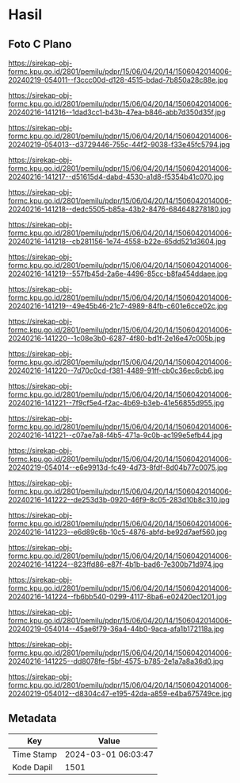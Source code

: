 # Hasil

## Foto C Plano

https://sirekap-obj-formc.kpu.go.id/2801/pemilu/pdpr/15/06/04/20/14/1506042014006-20240219-054011--f3ccc00d-d128-4515-bdad-7b850a28c88e.jpg

https://sirekap-obj-formc.kpu.go.id/2801/pemilu/pdpr/15/06/04/20/14/1506042014006-20240216-141216--1dad3cc1-b43b-47ea-b846-abb7d350d35f.jpg

https://sirekap-obj-formc.kpu.go.id/2801/pemilu/pdpr/15/06/04/20/14/1506042014006-20240219-054013--d3729446-755c-44f2-9038-f33e45fc5794.jpg

https://sirekap-obj-formc.kpu.go.id/2801/pemilu/pdpr/15/06/04/20/14/1506042014006-20240216-141217--d51615d4-dabd-4530-a1d8-f5354b41c070.jpg

https://sirekap-obj-formc.kpu.go.id/2801/pemilu/pdpr/15/06/04/20/14/1506042014006-20240216-141218--dedc5505-b85a-43b2-8476-684648278180.jpg

https://sirekap-obj-formc.kpu.go.id/2801/pemilu/pdpr/15/06/04/20/14/1506042014006-20240216-141218--cb281156-1e74-4558-b22e-65dd521d3604.jpg

https://sirekap-obj-formc.kpu.go.id/2801/pemilu/pdpr/15/06/04/20/14/1506042014006-20240216-141219--557fb45d-2a6e-4496-85cc-b8fa454ddaee.jpg

https://sirekap-obj-formc.kpu.go.id/2801/pemilu/pdpr/15/06/04/20/14/1506042014006-20240216-141219--49e45b46-21c7-4989-84fb-c601e6cce02c.jpg

https://sirekap-obj-formc.kpu.go.id/2801/pemilu/pdpr/15/06/04/20/14/1506042014006-20240216-141220--1c08e3b0-6287-4f80-bd1f-2e16e47c005b.jpg

https://sirekap-obj-formc.kpu.go.id/2801/pemilu/pdpr/15/06/04/20/14/1506042014006-20240216-141220--7d70c0cd-f381-4489-91ff-cb0c36ec6cb6.jpg

https://sirekap-obj-formc.kpu.go.id/2801/pemilu/pdpr/15/06/04/20/14/1506042014006-20240216-141221--7f9cf5e4-f2ac-4b69-b3eb-41e56855d955.jpg

https://sirekap-obj-formc.kpu.go.id/2801/pemilu/pdpr/15/06/04/20/14/1506042014006-20240216-141221--c07ae7a8-f4b5-471a-9c0b-ac199e5efb44.jpg

https://sirekap-obj-formc.kpu.go.id/2801/pemilu/pdpr/15/06/04/20/14/1506042014006-20240219-054014--e6e9913d-fc49-4d73-8fdf-8d04b77c0075.jpg

https://sirekap-obj-formc.kpu.go.id/2801/pemilu/pdpr/15/06/04/20/14/1506042014006-20240216-141222--de253d3b-0920-46f9-8c05-283d10b8c310.jpg

https://sirekap-obj-formc.kpu.go.id/2801/pemilu/pdpr/15/06/04/20/14/1506042014006-20240216-141223--e6d89c6b-10c5-4876-abfd-be92d7aef560.jpg

https://sirekap-obj-formc.kpu.go.id/2801/pemilu/pdpr/15/06/04/20/14/1506042014006-20240216-141224--823ffd86-e87f-4b1b-bad6-7e300b71d974.jpg

https://sirekap-obj-formc.kpu.go.id/2801/pemilu/pdpr/15/06/04/20/14/1506042014006-20240216-141224--fb6bb540-0299-4117-8ba6-e02420ec1201.jpg

https://sirekap-obj-formc.kpu.go.id/2801/pemilu/pdpr/15/06/04/20/14/1506042014006-20240219-054014--45ae6f79-36a4-44b0-9aca-afa1b172118a.jpg

https://sirekap-obj-formc.kpu.go.id/2801/pemilu/pdpr/15/06/04/20/14/1506042014006-20240216-141225--dd8078fe-f5bf-4575-b785-2e1a7a8a36d0.jpg

https://sirekap-obj-formc.kpu.go.id/2801/pemilu/pdpr/15/06/04/20/14/1506042014006-20240219-054012--d8304c47-e195-42da-a859-e4ba675749ce.jpg


## Metadata

| Key        | Value               |
| ---------- | ------------------- |
| Time Stamp | 2024-03-01 06:03:47 |
| Kode Dapil | 1501                |




